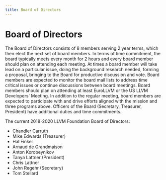 ```yaml
---
title: Board of Directors
---
```


# Board of Directors
The Board of Directors consists of 8 members serving 2 year terms, which then
elect the next set of board members. In terms of time commitment, the board
typically meets every month for 2 hours and every board member should plan on
attending each meeting. At times a board member will take lead on a particular
issue, doing the background research needed, forming a proposal, bringing to the
Board for productive discussion and vote. Board members are expected to monitor
the board mail lists to address time critical issues or continue discussions
between board meetings. Board members should plan on attending at least EuroLLVM
or the US LLVM Developers' Meeting. In addition to the regular meeting, board
members are expected to participate with and drive efforts aligned with the
mission and three programs above. Officers of the Board (Secretary, Treasurer,
President) have additional duties and time commitments.

The current 2018-2020 LLVM Foundation Board of Directors:

 * Chandler Carruth
 * Mike Edwards (Treasurer)
 * Hal Finkel
 * Arnaud de Grandmaison
 * Anton Korobeynikov
 * Tanya Lattner (President)
 * Chris Lattner
 * John Regehr (Secretary)
 * Tom Stellard


